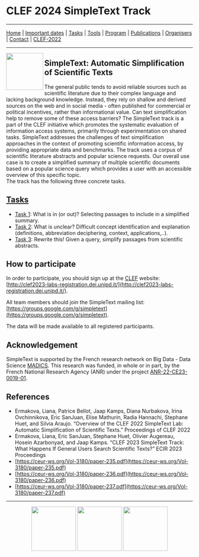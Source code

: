 # CLEF 2024 SimpleText Track

---

[Home](./) | [Important dates](./dates) | [Tasks](./tasks)  | [Tools](./tools) | 
[Program](./program) | [Publications](./publications) | [Organisers](./organisers) | [Contact](./contact) | [CLEF-2022](https://simpletext-project.com/2022/clef/en/)

---

<img align="left" src="https://github.com/simpletext-madics/2021/blob/main/clef/simpletext-logo-blue.png?raw=true" width="100"/>  

## SimpleText: Automatic Simplification of Scientific Texts

The general public tends to avoid reliable sources such as scientific literature due to their complex language and lacking background knowledge. Instead, they rely on shallow and derived sources on the web and in social media - often published for commercial or political incentives, rather than informational value. Can text simplification help to remove some of these access barriers? The SimpleText track is a part of the CLEF initiative which promotes the systematic evaluation of information access systems, primarily through experimentation on shared tasks. SimpleText addresses the challenges of text simplification approaches in the context of promoting scientific information access, by providing appropriate data and benchmarks. The track uses a corpus of scientific literature abstracts and popular science requests. Our overall use case is to create a simplified summary of multiple scientific documents based on a popular science query which provides a user with an accessible overview of this specific topic.  
The track has the following three concrete tasks.
 
## [Tasks](./tasks)
- [Task 1](./tasks): What is in (or out)? Selecting passages to include in a simplified summary.
- [Task 2](./tasks): What is unclear? Difficult concept identification and explanation (definitions, abbreviation deciphering, context, applications,..).
- [Task 3](./tasks): Rewrite this! Given a query, simplify passages from scientific abstracts.

## How to participate
In order to participate, you should sign up at the [CLEF](https://clef2023.clef-initiative.eu/index.php) website: [http://clef2023-labs-registration.dei.unipd.it/](http://clef2023-labs-registration.dei.unipd.it/). 

All team members should join the SimpleText mailing list:
[https://groups.google.com/g/simpletext](https://groups.google.com/g/simpletext). 

The data will be made available to all registered participants.

## Acknowledgement  

SimpleText is supported by the French research network on Big Data - Data Science [MADICS](https://www.madics.fr/). This research was funded, in whole or in part, by the French National Research Agency (ANR) under the project [ANR-22-CE23-0019-01](https://anr.fr/Project-ANR-22-CE23-0019).

## References  

- Ermakova, Liana, Patrice Bellot, Jaap Kamps, Diana Nurbakova, Irina Ovchinnikova, Eric SanJuan, Elise Mathurin, Radia Hannachi, Stephane Huet, and Silvia Araujo. “Overview of the CLEF 2022 SimpleText Lab: Automatic Simplification of Scientific Texts.”  Proceedings of CLEF 2022
- Ermakova, Liana, Eric SanJuan, Stephane Huet, Olivier Augereau, Hosein Azarbonyad, and Jaap Kamps. “CLEF 2023 SimpleText Track: What Happens If General Users Search Scientific Texts?” ECIR 2023 Proceedings
- [https://ceur-ws.org/Vol-3180/paper-235.pdf](https://ceur-ws.org/Vol-3180/paper-235.pdf)
- [https://ceur-ws.org/Vol-3180/paper-236.pdf](https://ceur-ws.org/Vol-3180/paper-236.pdf)
- [https://ceur-ws.org/Vol-3180/paper-237.pdf](https://ceur-ws.org/Vol-3180/paper-237.pdf)

---


<div align="center">
 <a href="https://anr.fr/Projet-ANR-22-CE23-0019"><img src="../img/ANR-logo-2021-complet.jpg" height="120"></a>
 <a href="https://www.madics.fr/actions/simpletext/"><img src="../img/Logo-CNRS-MaDICS.jpg" height="120"></a>
 <a href="https://clef2023.clef-initiative.eu/index.php"><img src="../img/logo-CLEF-2023.png" height="120"></a>
</div>
